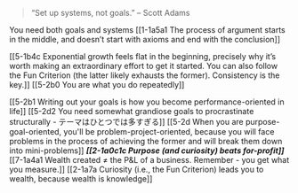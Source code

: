 > “Set up systems, not goals.” – Scott Adams

You need both goals and systems
	[[1-1a5a1 The process of argument starts in the middle, and doesn’t start with axioms and end with the conclusion]]

[[5-1b4c Exponential growth feels flat in the beginning, precisely why it’s worth making an extraordinary effort to get it started. You can also follow the Fun Criterion (the latter likely exhausts the former). Consistency is the key.]]
[[5-2b0 You are what you do repeatedly]]

[[5-2b1 Writing out your goals is how you become performance-oriented in life]]
[[5-2d2 You need somewhat grandiose goals to procrastinate structurally - テーマはひとつでは多すぎる]]
[[5-2d When you are purpose-goal-oriented, you'll be problem-project-oriented, because you will face problems in the process of achieving the former and will break them down into mini-problems]]
	***[[2-1a0c1c Purpose (and curiosity) beats for-profit]]***
		[[7-1a4a1 Wealth created ≠ the P&L of a business. Remember - you get what you measure.]]
			[[2-1a7a Curiosity (i.e., the Fun Criterion) leads you to wealth, because wealth is knowledge]]